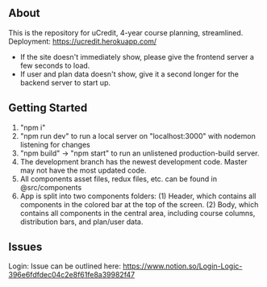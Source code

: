 ## About
This is the repository for uCredit, 4-year course planning, streamlined.
Deployment: https://ucredit.herokuapp.com/
* If the site doesn't immediately show, please give the frontend server a few seconds to load. 
* If user and plan data doesn't show, give it a second longer for the backend server to start up.

## Getting Started
1. "npm i"
2. "npm run dev" to run a local server on "localhost:3000" with nodemon listening for changes
3. "npm build" -> "npm start" to run an unlistened production-build server.
4. The development branch has the newest development code. Master may not have the most updated code.
5. All components asset files, redux files, etc. can be found in @src/components
6. App is split into two components folders: 
    (1) Header, which contains all components in the colored bar at the top of the screen. 
    (2) Body, which contains all components in the central area, including course columns, distribution bars, and plan/user data. 

## Issues
Login:
Issue can be outlined here: https://www.notion.so/Login-Logic-396e6fdfdec04c2e8f61fe8a39982f47
